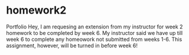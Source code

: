 # homework2
Portfolio 
Hey, I am requesing an extension from my instructor for week 2 homework to be completed by week 6. My instructor said we have up till week 6 to complete any homeowork not submitted from weeks 1-6. This assignment, however, will be turned in before week 6!
